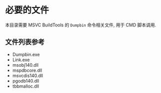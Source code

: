 # 必要的文件

本目录需要 MSVC BuildTools 的 `Dumpbin` 命令相关文件, 用于 CMD 脚本调用.

## 文件列表参考

- Dumpbin.exe
- Link.exe
- msobj140.dll
- mspdbcore.dll
- msvcdis140.dll
- pgodb140.dll
- tbbmalloc.dll
